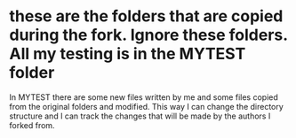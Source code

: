 # these are the folders that are copied during the fork. Ignore these folders. All my testing is in the MYTEST folder

In MYTEST there are some new files written by me and some files copied from the original folders and modified.
This way I can change the directory structure and I can track the changes that will be made by the authors I forked from.
